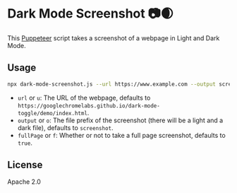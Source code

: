 # Dark Mode Screenshot 📷🌒

This [Puppeteer](https://github.com/GoogleChrome/puppeteer/) script
takes a screenshot of a webpage in Light and Dark Mode.

## Usage

```bash
npx dark-mode-screenshot.js --url https://www.example.com --output screenshot --fullPage true
```

- `url` or `u`: The URL of the webpage, defaults to `https://googlechromelabs.github.io/dark-mode-toggle/demo/index.html`.
- `output` or `o`: The file prefix of the screenshot (there will be a light and a dark file), defaults to `screenshot`.
- `fullPage` or `f`: Whether or not to take a full page screenshot, defaults to `true`.

## License

Apache 2.0
